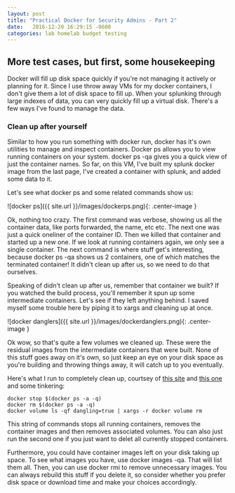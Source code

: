 ```yaml
---
layout: post
title: "Practical Docker for Security Admins - Part 2"
date:   2016-12-20 16:29:15 -0600
categories: lab homelab budget testing
---
```


## More test cases, but first, some housekeeping

Docker will fill up disk space quickly if you're not managing it actively or planning for it. Since I use throw away VMs for my docker containers, I don't give them a lot of disk space to fill up. When your splunking through large indexes of data, you can very quickly fill up a virtual disk. There's a few ways I've found to manage the data.

### Clean up after yourself

Similar to how you run something with docker run, docker has it's own utilities to manage and inspect containers. Docker ps allows you to view running containers on your system. docker ps -qa gives you a quick view of just the container names. So far, on this VM, I've built my splunk docker image from the last page, I've created a container with splunk, and added some data to it. 

Let's see what docker ps and some related commands show us:

![docker ps]({{ site.url }}/images/dockerps.png){: .center-image }

Ok, nothing too crazy. The first command was verbose, showing us all the container data, like ports forwarded, the name, etc etc. The next one was just a quick oneliner of the container ID. Then we killed that container and started up a new one. If we look at running containers again, we only see a single container. The next command is where stuff get's interesting, because docker ps -qa shows us 2 containers, one of which matches the terminated container! It didn't clean up after us, so we need to do that ourselves.

Speaking of didn't clean up after us, remember that container we built? If you watched the build process, you'll remember it spun up some intermediate containers. Let's see if they left anything behind. I saved myself some trouble here by piping it to xargs and cleaning up at once.

![docker danglers]({{ site.url }}/images/dockerdanglers.png){: .center-image }

Ok wow, so that's quite a few volumes we cleaned up. These were the residual images from the intermediate containers that were built. None of this stuff goes away on it's own, so just keep an eye on your disk space as you're building and throwing things away, it will catch up to you eventually.

Here's what I run to completely clean up, courtsey of [this site](http://blog.yohanliyanage.com/2015/05/docker-clean-up-after-yourself/) and [this one](https://lebkowski.name/docker-volumes/) and some tinkering:

~~~
docker stop $(docker ps -a -q)
docker rm $(docker ps -a -q)
docker volume ls -qf dangling=true | xargs -r docker volume rm
~~~

This string of commands stops all running containers, removes the container images and then removes associated volumes. You can also just run the second one if you just want to delet all currently stopped containers.

Furthermore, you could have container images left on your disk taking up space. To see what images you have, use docker images -qa. That will list them all. Then, you can use docker rmi to remove unnecessary images. You can always rebuild this stuff if you delete it, so consider whether you prefer disk space or download time and make your choices accordingly. 


